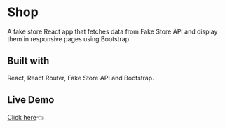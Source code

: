 # Shop
A fake store React app that fetches data from Fake Store API and display them in responsive pages using Bootstrap

## Built with
React, React Router, Fake Store API and Bootstrap.

## Live Demo
[Click here](http://shino022.github.io/Shop)👈
